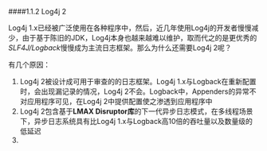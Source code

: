 ####1.1.2 Log4j 2

Log4j 1.x已经被广泛使用在各种程序中，然后，近几年使用Log4j的开发者慢慢减少，由于基于陈旧的JDK，Log4j本身也越来越难以维护，取而代之的是更优秀的*SLF4J/Logback*慢慢成为主流日志框架。那么为什么还需要Log4j 2呢？

有几个原因：
 1. Log4j 2被设计成可用于审查的的日志框架。Log4j 1.x与Logback在重新配置时，会出现漏记录的情况，Log4j 2不会。Logback中，Appenders的异常不对应用程序可见，在Log4j 2中提供配置使之渗透到应用程序中
 2. Log4j 2包含基于**LMAX Disruptor库**的下一代异步日志模式，在多线程场景下，异步日志系统具有比Log4j 1.x与Logback高10倍的吞吐量以及数量级的低延迟
 3. 